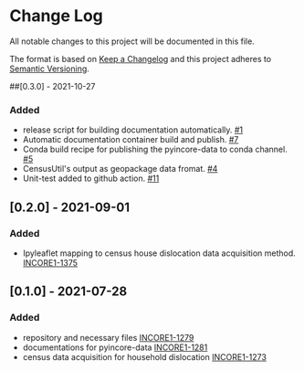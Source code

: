 # Change Log
All notable changes to this project will be documented in this file.

The format is based on [Keep a Changelog](http://keepachangelog.com/)
and this project adheres to [Semantic Versioning](http://semver.org/).

##[0.3.0] - 2021-10-27
### Added
- release script for building documentation automatically. [#1](https://github.com/IN-CORE/pyincore-data/issues/1)
- Automatic documentation container build and publish. [#7](https://github.com/IN-CORE/pyincore-data/issues/7)
- Conda build recipe for publishing the pyincore-data to conda channel. [#5](https://github.com/IN-CORE/pyincore-data/issues/5)
- CensusUtil's output as geopackage data fromat. [#4](https://github.com/IN-CORE/pyincore-data/issues/4)
- Unit-test added to github action. [#11](https://github.com/IN-CORE/pyincore-data/issues/11)

## [0.2.0] - 2021-09-01
### Added
- Ipyleaflet mapping to census house dislocation data acquisition method. [INCORE1-1375](https://opensource.ncsa.illinois.edu/jira/browse/INCORE1-1375)

## [0.1.0] - 2021-07-28
### Added
- repository and necessary files [INCORE1-1279](https://opensource.ncsa.illinois.edu/jira/browse/INCORE1-1279)
- documentations for pyincore-data [INCORE1-1281](https://opensource.ncsa.illinois.edu/jira/browse/INCORE1-1281)
- census data acquisition for household dislocation [INCORE1-1273](https://opensource.ncsa.illinois.edu/jira/browse/INCORE1-1273)
